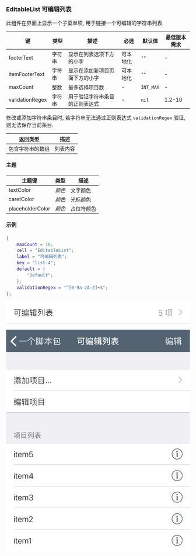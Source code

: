 ### EditableList 可编辑列表

此组件在界面上显示一个子菜单项, 用于链接一个可编辑的字符串列表. 

|键|类型|描述|必选|默认值|最低版本需求|
|---|---|---|---|---|---|
|footerText|字符串|显示在列表选项下方的小字|可本地化|`""`|\-|
|itemFooterText|字符串|显示在添加新项目页面下方的小字|可本地化|`""`|\-|
|maxCount|整数|最多选择项目数|\-|`INT_MAX`|\-|
|validationRegex|字符串|用于验证字符串条目的正则表达式|\-|`nil`|1.2-10|

修改或添加字符串条目时, 若字符串无法通过正则表达式 `validationRegex` 验证, 则无法保存当前条目.

|返回类型|描述|
|---|---|
|包含字符串的数组|列表内容|


#### 主题

|主题键|类型|描述|
|---|---|---|
|textColor|*颜色*|文字颜色|
|caretColor|*颜色*|光标颜色|
|placeholderColor|*颜色*|占位符颜色|


#### 示例

```lua
{
    maxCount = 10;
    cell = "EditableList";
    label = "可编辑列表";
    key = "list-4";
    default = {
        "Default";
    };
    validationRegex = "^[0-9a-zA-Z]+$";
};
```

![XUI-EditableList-1.png](XUIScreenshots/XUI-EditableList-1.png)

![XUI-EditableList-2.png](XUIScreenshots/XUI-EditableList-2.png)

